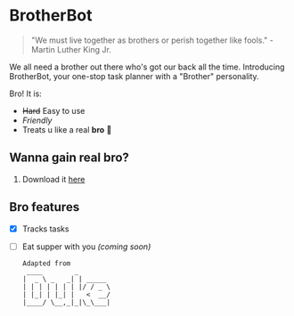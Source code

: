# BrotherBot

> "We must live together as brothers or perish together like fools." - Martin Luther King Jr.

We all need a brother out there who's got our back all the time. Introducing BrotherBot, your one-stop task planner with a "Brother" personality. 

Bro! It is:

- ~~Hard~~ Easy to use
- *Friendly* 
- Treats u like a real **bro** :star_struck:

## Wanna gain real bro?

1. Download it [here]()

## Bro features


- [X] Tracks tasks
- [ ] Eat supper with you *(coming soon)*

   ```
   Adapted from
    ____        _        
   |  _ \ _   _| | _____ 
   | | | | | | | |/ / _ \
   | |_| | |_| |   <  __/
   |____/ \__,_|_|\_\___|
   ```

